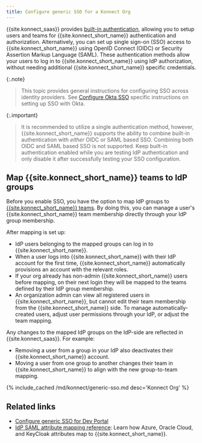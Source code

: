 ```yaml
---
title: Configure generic SSO for a Konnect Org
---
```


{{site.konnect_saas}} provides [built-in authentication](/konnect/org-management/auth/), 
allowing you to setup users and teams for {{site.konnect_short_name}}
authentication and authorization. Alternatively, you can set up single sign-on (SSO) 
access to {{site.konnect_short_name}} using OpenID Connect (OIDC) or Security Assertion Markup Language (SAML). 
These authentication methods allow your users to log in to {{site.konnect_short_name}} using IdP authorization, 
without needing additional {{site.konnect_short_name}} specific credentials.

{:.note}
> This topic provides general instructions for configuring SSO across identity providers.
See [Configure Okta SSO](/konnect/org-management/okta-idp/) specific instructions on setting up SSO with Okta.

{:.important}
> It is recommended to utilize a single authentication method, however, {{site.konnect_short_name}} supports the ability to 
combine built-in authentication with _either_ OIDC or SAML based SSO. Combining both OIDC and SAML based SSO is not supported.
Keep built-in authentication enabled while you are testing IdP authentication and only disable it after successfully testing 
your SSO configuration.

## Map {{site.konnect_short_name}} teams to IdP groups

Before you enable SSO, you have the option to map IdP groups to [{{site.konnect_short_name}} teams](/konnect/org-management/teams-and-roles/). By doing this, you can manage a user's {{site.konnect_short_name}} team membership directly through your IdP group membership.

After mapping is set up:
* IdP users belonging to the mapped groups can log in to {{site.konnect_short_name}}.
* When a user logs into {{site.konnect_short_name}} with their IdP account
for the first time,
{{site.konnect_short_name}} automatically provisions an account with the
relevant roles.
* If your org already has non-admin {{site.konnect_short_name}} users before
mapping, on their next
login they will be mapped to the teams defined by their IdP group membership.
* An organization admin can view all registered users in
{{site.konnect_short_name}},
but cannot edit their team membership from the {{site.konnect_short_name}} side. To
manage automatically-created users, adjust user permissions through your IdP, or
adjust the team mapping.

Any changes to the mapped IdP groups on the IdP-side are reflected in
{{site.konnect_saas}}. For example:
* Removing a user from a group in your IdP also deactivates their
{{site.konnect_short_name}} account.
* Moving a user from one group to another changes their team in {{site.konnect_short_name}}
to align with the new group-to-team mapping.

{% include_cached /md/konnect/generic-sso.md desc='Konnect Org' %}

## Related links

* [Configure generic SSO for Dev Portal](/konnect/dev-portal/access-and-approval/sso/)
* [IdP SAML attribute mapping reference](/konnect/reference/saml-idp-mappings/): Learn how Azure, Oracle Cloud, and KeyCloak attributes map to {{site.konnect_short_name}}.
